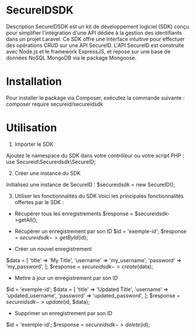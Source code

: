 # SecureIDSDK

Description
SecureIDSDK est un kit de développement logiciel (SDK) conçu pour simplifier l'intégration d'une API dédiée à la gestion des identifiants dans un projet Laravel. Ce SDK offre une interface intuitive pour effectuer des opérations CRUD sur une API SecureID. L'API SecureID est construite avec Node.js et le framework ExpressJS, et repose sur une base de données NoSQL MongoDB via le package Mongoose.

# Installation
Pour installer le package via Composer, exécutez la commande suivante :
composer require secureid/secureidsdk

# Utilisation
1. Importer le SDK
   
Ajoutez le namespace du SDK dans votre contrôleur ou votre script PHP :
use Secureid\Secureidsdk\SecureID;

2. Créer une instance du SDK
   
Initialisez une instance de SecureID :
$secureidsdk = new SecureID();

3. Utiliser les fonctionnalités du SDK
Voici les principales fonctionnalités offertes par le SDK :

- Récupérer tous les enregistrements
$response = $secureidsdk->getAll();

- Récupérer un enregistrement par son ID
$id = 'exemple-id';
$response = $secureidsdk->getById($id);

- Créer un nouvel enregistrement
  
$data = [
    'title' => 'My Title',
    'username' => 'my_username',
    'password' => 'my_password',
];
$response = $secureidsdk->create($data);

- Mettre à jour un enregistrement par son ID

$id = 'exemple-id';
$data = [
    'title' => 'Updated Title',
    'username' => 'updated_username',
    'password' => 'updated_password',
];
$response = $secureidsdk->update($id, $data);

- Supprimer un enregistrement par son ID

$id = 'exemple-id';
$response = $secureidsdk->delete($id);

